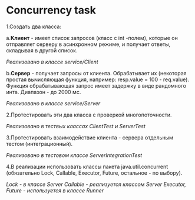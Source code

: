 # **Concurrency task**

1.Создать два класса:

a.**Клиент** - имеет список запросов (класс с int -полем), которые он отправляет серверу в асинхронном режиме, и
получает ответы, складывая в другой список.

_Реализовано в классе service/Client_

b.**Сервер** - получает запросы от клиента. Обрабатывает их (некоторая простая вычисляющая функция, например:
resp.value = 100 - req.value).
Функция обрабатывающая запрос имеет задержку в виде рандомного инта. Диапазон - до 2000 мс.

_Реализовано в классе service/Server_

2.Протестировать эти два класса с проверкой многопоточности.

_Реализовано в тествых классах ClientTest и ServerTest_

3.Протестировать взаимодействие клиента - сервера отдельным тестом (интеграционный).

_Реализовано в тестовом классе ServerIntegrationTest_

4.В реализации использовать классы пакета java.util.concurrent (обязательно Lock, Callable, Executor, Future,
остальное - по выбору).

_Lock - в классе Server
Callable - реализуется классом Server
Executor, Future - используется в классе Runner_
